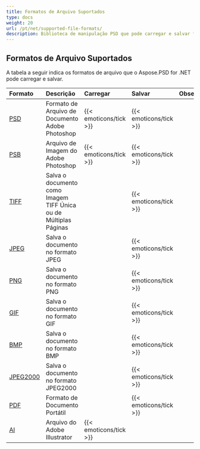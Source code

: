 ```yaml
---
title: Formatos de Arquivo Suportados
type: docs
weight: 20
url: /pt/net/supported-file-formats/
description: Biblioteca de manipulação PSD que pode carregar e salvar formatos de arquivo como PSD, PSB, TIFF, JPEG, PNG, GIF, BMP e PDF.
---
```


## **Formatos de Arquivo Suportados**
A tabela a seguir indica os formatos de arquivo que o Aspose.PSD for .NET pode carregar e salvar.

|**Formato**|**Descrição**|**Carregar**|**Salvar**|**Observações**|
| :- | :- | :- | :- | :- |
|[PSD](https://wiki.fileformat.com/image/psd/)|Formato de Arquivo de Documento Adobe Photoshop|{{< emoticons/tick >}}|{{< emoticons/tick >}}| |
|[PSB](https://wiki.fileformat.com/image/psb/)|Arquivo de Imagem do Adobe Photoshop|{{< emoticons/tick >}}|{{< emoticons/tick >}}| |
|[TIFF](https://wiki.fileformat.com/image/tiff)|Salva o documento como Imagem TIFF Única ou de Múltiplas Páginas| |{{< emoticons/tick >}}| |
|[JPEG](https://wiki.fileformat.com/image/jpeg/)|Salva o documento no formato JPEG| |{{< emoticons/tick >}}| |
|[PNG](https://wiki.fileformat.com/image/png/)|Salva o documento no formato PNG| |{{< emoticons/tick >}}| |
|[GIF](https://wiki.fileformat.com/image/gif/)|Salva o documento no formato GIF| |{{< emoticons/tick >}}| |
|[BMP](https://wiki.fileformat.com/image/bmp/)|Salva o documento no formato BMP| |{{< emoticons/tick >}}| |
|[JPEG2000](https://wiki.fileformat.com/image/jp2/)|Salva o documento no formato JPEG2000| |{{< emoticons/tick >}}| |
|[PDF](https://wiki.fileformat.com/view/pdf/)|Formato de Documento Portátil| |{{< emoticons/tick >}}| |
|[AI](/pt/net/ai-adobe-illustrator-format/)|Arquivo do Adobe Illustrator|{{< emoticons/tick >}}| | |

